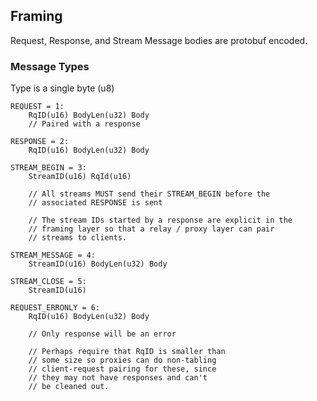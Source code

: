 ## Framing

Request, Response, and Stream Message bodies are protobuf encoded.

### Message Types

Type is a single byte (u8)

    REQUEST = 1:
        RqID(u16) BodyLen(u32) Body
        // Paired with a response
    
    RESPONSE = 2:
        RqID(u16) BodyLen(u32) Body

    STREAM_BEGIN = 3:
        StreamID(u16) RqId(u16)

        // All streams MUST send their STREAM_BEGIN before the
        // associated RESPONSE is sent

        // The stream IDs started by a response are explicit in the
        // framing layer so that a relay / proxy layer can pair
        // streams to clients.
    
    STREAM_MESSAGE = 4:
        StreamID(u16) BodyLen(u32) Body
    
    STREAM_CLOSE = 5:
        StreamID(u16)
    
    REQUEST_ERRONLY = 6:
        RqID(u16) BodyLen(u32) Body

        // Only response will be an error

        // Perhaps require that RqID is smaller than
        // some size so proxies can do non-tabling
        // client-request pairing for these, since
        // they may not have responses and can't
        // be cleaned out.

